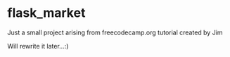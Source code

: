 # flask_market

Just a small project arising from freecodecamp.org tutorial created by Jim

Will rewrite it later...:)
